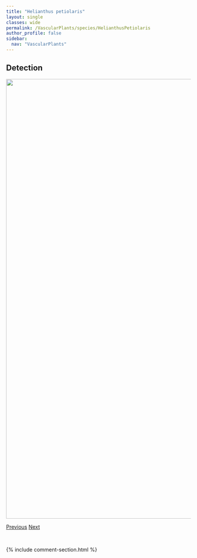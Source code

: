 ```yaml
---
title: "Helianthus petiolaris"
layout: single
classes: wide
permalink: /VascularPlants/species/HelianthusPetiolaris
author_profile: false
sidebar:
  nav: "VascularPlants"
---
```


<h2>Detection</h2>

<a href="https://drive.google.com/uc?export=view&id=1kRAa8dNwugPSaK8shUW3tdpKE4zLX3bW">
<img src="https://drive.google.com/uc?export=view&id=1kRAa8dNwugPSaK8shUW3tdpKE4zLX3bW" height = "1200" width = "800">
</a>


<a href="/DevelopmentWebsite/VascularPlants/species/HelianthusPauciflorus" class="pagination--pager" title="Helianthus pauciflorus">Previous</a> <a href="/DevelopmentWebsite/VascularPlants/species/HelictochloaHookeri" class="pagination--pager" title="Helictochloa hookeri">Next</a>

<p>&nbsp;</p>

{% include comment-section.html %}
